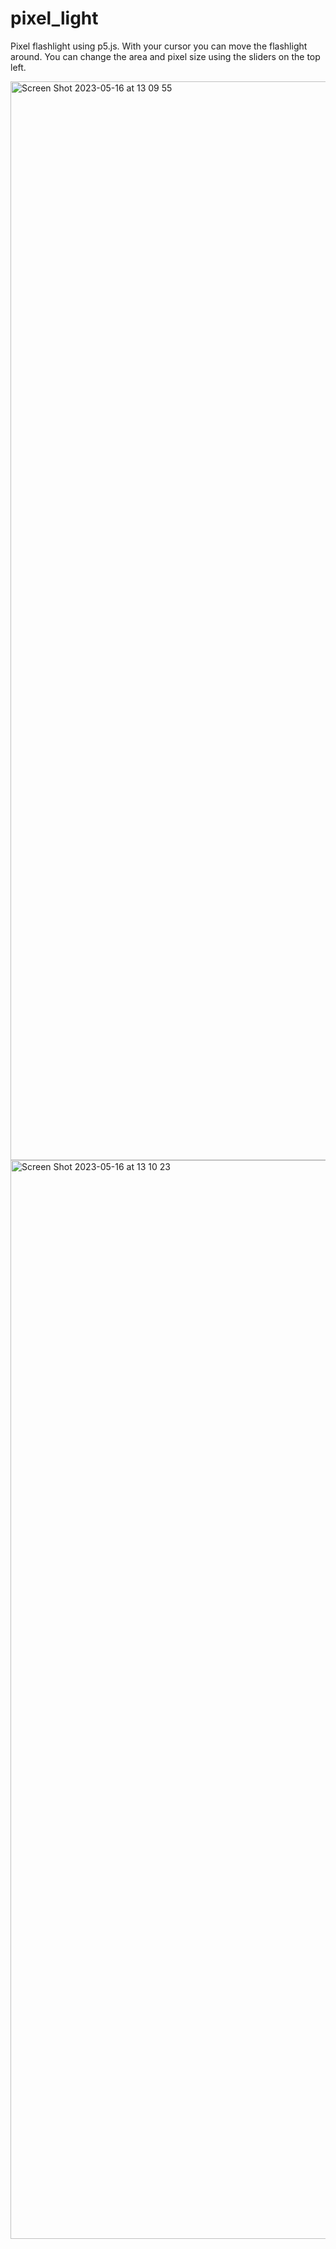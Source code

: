 # pixel_light
Pixel flashlight using p5.js. With your cursor you can move the flashlight around. You can change the area and pixel size using the sliders on the top left.

<img width="1726" scale="0.5" alt="Screen Shot 2023-05-16 at 13 09 55" src="https://github.com/borayil/pixel_light/assets/56681820/4996d0c0-2992-46c6-85a9-dafa0a6ce457">
<img width="1726" scale="0.5" alt="Screen Shot 2023-05-16 at 13 10 23" src="https://github.com/borayil/pixel_light/assets/56681820/7b748616-a64d-4cbb-af8f-5b4d53a1754e">
